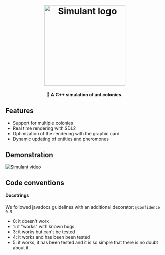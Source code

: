 <h1 align="center">
  <br>
  <img src="https://hackedserver.org/choucroute/velociraptor.svg" alt="Simulant logo" width="256">
  <br>
</h1>


<h4 align="center">🐜 A C++ simulation of ant colonies.</h4>

## Features
- Support for multiple colonies
- Real time rendering with SDL2
- Optimization of the rendering with the graphic card
- Dynamic updating of entities and pheromones

## Demonstration
[![Simulant video](https://img.youtube.com/vi/jk-1Q7GsWTM/0.jpg)](https://www.youtube.com/watch?v=jk-1Q7GsWTM)

## Code conventions

#### Docstrings
We followed javadocs guidelines with an additional decorator:
``@confidence 0-5``
- 0: it doesn't work
- 1: it "works" with known bugs
- 3: it works but can't be tested
- 4: it works and has been been tested
- 5: it works, it has been tested and it is so simple that there is no doubt about it
